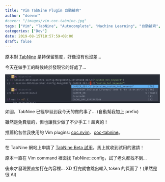 ```yaml
---
title: "Vim TabNine Plugin 自動補齊"
author: "dsewnr"
#cover: "/images/vim-coc-tabnine.jpg"
tags: ["Vim", "TabNine", "Autocomplete", "Machine Learning", "自動補齊", "coc", "plugin"]
categories: ["Dev"]
date: 2019-08-15T18:57:59+08:00
draft: false
---
```


原本對 [TabNine](https://tabnine.com/) 是持保留態度，好像沒有也沒差…

<!--more-->

今天在做手工的時候終於發現它的好處了…

![](images/vim-coc-tabnine.jpg)

如圖，TabNine 已經學習到我今天的做的事了… (自動幫我加上 prefix)

雖然是免費版的，但也讓我少做了不少手工！超爽的！

推薦給各位我使用的 Vim plugins: [coc.nvim](https://github.com/neoclide/coc.nvim)、[coc-tabnine](https://github.com/neoclide/coc-tabnine)。

---

在 TabNine 網站上申請了 [TabNine Beta 試用](https://tabnine.com/beta_signup)，馬上就收到試用的邀請！

原本一直在 Vim command 裡面找 TabNine::config，試了老久都找不到…

後來才發現要直接打在內容裡… XD 打完就會跳出輸入 token 的頁面了！(果然是很 AI)
